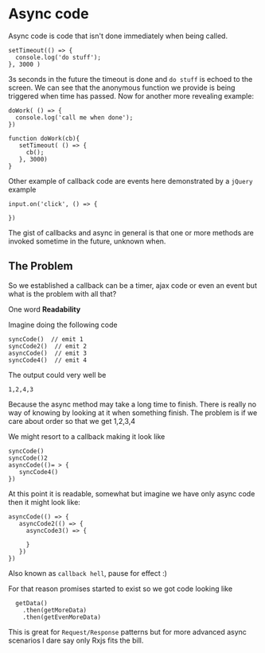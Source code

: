 # Async code 
Async code is code that isn't done immediately when being called.

```
setTimeout(() => {
  console.log('do stuff');
}, 3000 )
```

3s seconds in the future the timeout is done and `do stuff` is echoed to the screen. We can see that the anonymous function we provide is being triggered when time has passed. Now for another more revealing example:

```
doWork( () => {
  console.log('call me when done');
})
```

```
function doWork(cb){
   setTimeout( () => {
     cb();
   }, 3000)
}
```

Other example of callback code are events here demonstrated by a `jQuery` example

```
input.on('click', () => {
  
})
```

The gist of callbacks and async in general is that one or more methods are invoked sometime in the future, unknown when. 

## The Problem
So we established a callback can be a timer, ajax code or even an event but what is the problem with all that?

One word **Readability**

Imagine doing the following code

```
syncCode()  // emit 1
syncCode2()  // emit 2
asyncCode()  // emit 3
syncCode4()  // emit 4
```
The output could very well be
```
1,2,4,3
```
Because the async method may take a long time to finish. There is really no way of knowing by looking at it when something finish. The problem is if we care about order so that we get 1,2,3,4

We might resort to a callback making it look like

```
syncCode()
syncCode()2
asyncCode(()= > {
   syncCode4()
})
```

At this point it is readable, somewhat but imagine we have only async code then it might look like:

```
asyncCode(() => {
   asyncCode2(() => {
     asyncCode3() => {
     
     }
   })
})
```
Also known as `callback hell`, pause for effect :)

For that reason promises started to exist so we got code looking like

```
  getData()
    .then(getMoreData)
    .then(getEvenMoreData)
```

This is great for `Request/Response` patterns but for more advanced async scenarios I dare say only Rxjs fits the bill.
    
  


